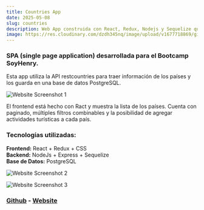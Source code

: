 ```yaml
---
title: Countries App
date: 2025-05-08
slug: countries
description: Web App construida con React, Redux, Nodejs y Sequelize que muestra información sobre países. Tiene filtros combinados y te permite agregar información. (Backend en Heroku roto).
image: https://res.cloudinary.com/dzdh345nq/image/upload/v1677718869/git/Screenshot_from_2023-03-01_21-59-37_avdxxo.png
---
```




### SPA (single page application) desarrollada para el Bootcamp SoyHenry.

Esta app utiliza la API restcountries para traer información de los países y los guarda en una base de datos PostgreSQL.

![Website Screenshot 1](https://res.cloudinary.com/dzdh345nq/image/upload/v1677718869/git/Screenshot_from_2023-03-01_21-59-37_avdxxo.png "Website")

El frontend está hecho con Ract y muestra la lista de los países. Cuenta con paginado, múltiples filtros combinables y la posibilidad de agregar actividades turísticas a cada país.

### Tecnologías utilizadas:

**Frontend:** React + Redux + CSS\
**Backend:** NodeJs + Express + Sequelize\
**Base de Datos:** PostgreSQL

![Website Screenshot 2](https://res.cloudinary.com/dzdh345nq/image/upload/v1677718962/git/Screenshot_21_yuhp28.png "Website")

![Website Screenshot 3](https://res.cloudinary.com/dzdh345nq/image/upload/v1677718869/git/Screenshot_from_2023-03-01_21-59-55_kvyjjl.png "Website")

### [Github](https://github.com/TheAndiHaller/andiscountriesapp) - [Website](https://andiscountriesapp.vercel.app/)